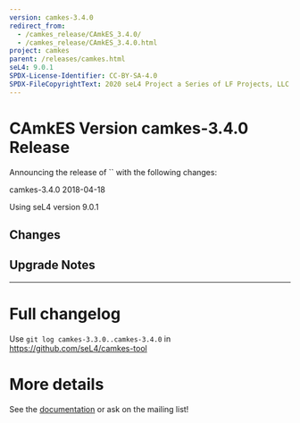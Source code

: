 ```yaml
---
version: camkes-3.4.0
redirect_from:
  - /camkes_release/CAmkES_3.4.0/
  - /camkes_release/CAmkES_3.4.0.html
project: camkes
parent: /releases/camkes.html
seL4: 9.0.1
SPDX-License-Identifier: CC-BY-SA-4.0
SPDX-FileCopyrightText: 2020 seL4 Project a Series of LF Projects, LLC.
---
```

# CAmkES Version camkes-3.4.0 Release


Announcing the release of `` with the following changes:

camkes-3.4.0 2018-04-18

Using seL4 version 9.0.1

## Changes


## Upgrade Notes
---


# Full changelog
 Use `git log camkes-3.3.0..camkes-3.4.0` in
<https://github.com/seL4/camkes-tool>

# More details
 See the
[documentation](https://github.com/seL4/camkes-tool/blob/camkes-3.4.0/docs/index.md)
or ask on the mailing list!
